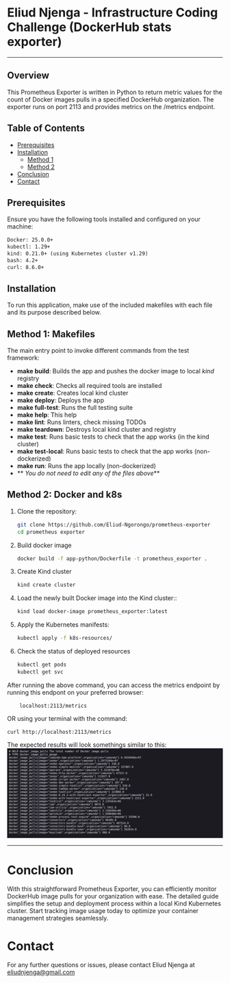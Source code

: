 # Eliud Njenga - Infrastructure Coding Challenge (DockerHub stats exporter)
---
## Overview
This Prometheus Exporter is written in Python to return metric values for the count of Docker images pulls in a specified DockerHub organization. The exporter runs on port 2113 and provides metrics on the /metrics endpoint.

## Table of Contents
- [Prerequisites](#prerequisites)
- [Installation](#installation)
  - [Method 1](#method-1-makefiles)
  - [Method 2](#method-2-docker-and-k8s)
- [Conclusion](#conclusion)
- [Contact](#contact)

## Prerequisites
Ensure you have the following tools installed and configured on your machine:

    Docker: 25.0.0+
    kubectl: 1.29+
    kind: 0.21.0+ (using Kubernetes cluster v1.29)
    bash: 4.2+
    curl: 8.6.0+

## Installation
To run this application, make use of the included makefiles with each file and its purpose described below.

## Method 1: Makefiles

The main entry point to invoke different commands from the test framework:

- **make build**: Builds the app and pushes the docker image to local _kind_ registry
- **make check**: Checks all required tools are installed
- **make create**: Creates local kind cluster
- **make deploy**: Deploys the app
- **make full-test**: Runs the full testing suite
- **make help**: This help
- **make lint**: Runs linters, check missing TODOs
- **make teardown**: Destroys local kind cluster and registry
- **make test**: Runs basic tests to check that the app works (in the kind cluster)
- **make test-local**: Runs basic tests to check that the app works (non-dockerized)
- **make run**: Runs the app locally (non-dockerized)
- ** _You do not need to edit any of the files above_**

## Method 2: Docker and k8s

1. Clone the repository:
   ``` bash
   git clone https://github.com/Eliud-Ngorongo/prometheus-exporter
   cd prometheus exporter
   ```
2. Build docker image

   ```bash
   docker build -f app-python/Dockerfile -t prometheus_exporter .
   ```
3. Create Kind cluster
   ```bash
   kind create cluster
   ```
4. Load the newly built Docker image into the Kind cluster::
   ``` bash
   kind load docker-image prometheus_exporter:latest
   ```
5. Apply the Kubernetes manifests:
   ``` bash
   kubectl apply -f k8s-resources/
   ```
6. Check the status of deployed resources
   ```bash
   kubectl get pods
   kubectl get svc
   ```


After running the above command, you can access the metrics endpoint by running this endpont on your preferred browser:
```
    localhost:2113/metrics
``` 
 OR using your terminal with the command:
 ``` 
 curl http://localhost:2113/metrics
```
 The expected results will look somethings similar to this:
 ![Diagram of the Prometheus Exporter](app-python/images/prometheus_exporter.png)


---
# Conclusion

With this straightforward Prometheus Exporter, you can efficiently monitor DockerHub image pulls for your organization with ease. The detailed guide simplifies the setup and deployment process within a local Kind Kubernetes cluster. Start tracking image usage today to optimize your container management strategies seamlessly.

# Contact
For any further questions or issues, please contact Eliud Njenga at eliudnjenga@gmail.com
